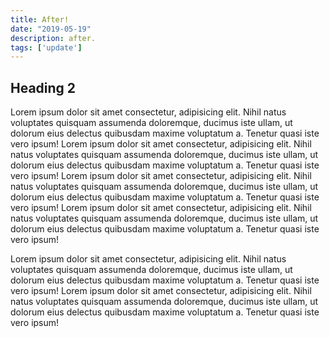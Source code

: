 ```yaml
---
title: After!
date: "2019-05-19"
description: after.
tags: ['update']
---
```

## Heading 2

Lorem ipsum dolor sit amet consectetur, adipisicing elit. Nihil natus voluptates quisquam assumenda doloremque, ducimus iste ullam, ut dolorum eius delectus quibusdam maxime voluptatum a. Tenetur quasi iste vero ipsum! Lorem ipsum dolor sit amet consectetur, adipisicing elit. Nihil natus voluptates quisquam assumenda doloremque, ducimus iste ullam, ut dolorum eius delectus quibusdam maxime voluptatum a. Tenetur quasi iste vero ipsum! Lorem ipsum dolor sit amet consectetur, adipisicing elit. Nihil natus voluptates quisquam assumenda doloremque, ducimus iste ullam, ut dolorum eius delectus quibusdam maxime voluptatum a. Tenetur quasi iste vero ipsum! Lorem ipsum dolor sit amet consectetur, adipisicing elit. Nihil natus voluptates quisquam assumenda doloremque, ducimus iste ullam, ut dolorum eius delectus quibusdam maxime voluptatum a. Tenetur quasi iste vero ipsum!

Lorem ipsum dolor sit amet consectetur, adipisicing elit. Nihil natus voluptates quisquam assumenda doloremque, ducimus iste ullam, ut dolorum eius delectus quibusdam maxime voluptatum a. Tenetur quasi iste vero ipsum! Lorem ipsum dolor sit amet consectetur, adipisicing elit. Nihil natus voluptates quisquam assumenda doloremque, ducimus iste ullam, ut dolorum eius delectus quibusdam maxime voluptatum a. Tenetur quasi iste vero ipsum!
